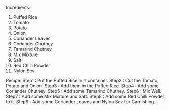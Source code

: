 Incredients:
1) Puffed Rice 
2) Tomato
3) Potato
4) Onion
5) Coriander Leaves
6) Coriander Chutney
7) Tamarind Chutney
8) Mix Mixture
9) Salt
10) Red Chilli Powder
11) Nylon Sev

Recipe:
Step1 : Put the Puffed Rice in a container.
Step2 : Cut the Tomato, Potato and Onion.
Step3 : Add them in the Puffed Rice.
Step4 : Add some Coriander Chutney.
Step5 : Add some Tamarind Chutney.
Step6 : Mix Well.
Step7 : Add some Mix Mixture and Salt.
Step8 : Add some Red Chilli Powder to it.
Step9 : Add some Coriander Leaves and Nylon Sev for Garnishing.
